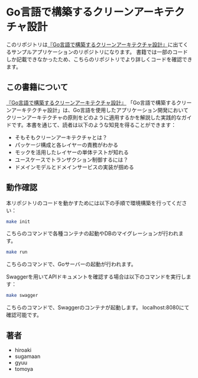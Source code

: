 # Go言語で構築するクリーンアーキテクチャ設計

このリポジトリは[『Go言語で構築するクリーンアーキテクチャ設計』](
https://techbookfest.org/product/9a3U54LBdKDE30ewPS6Ugn)に出てくるサンプルアプリケーションのリポジトリになります。
書籍では一部のコードしか記載できなかったため、こちらのリポジトリでより詳しくコードを確認できます。

## この書籍について
[『Go言語で構築するクリーンアーキテクチャ設計』](
https://techbookfest.org/product/9a3U54LBdKDE30ewPS6Ugn)
「Go言語で構築するクリーンアーキテクチャ設計」は、Go言語を使用したアプリケーション開発においてクリーンアーキテクチャの原則をどのように適用するかを解説した実践的なガイドです。本書を通じて、読者は以下のような知見を得ることができます：

 - そもそもクリーンアーキテクチャとは？
 - パッケージ構成と各レイヤーの責務がわかる
 - モックを活用したレイヤーの単体テストが知れる
 - ユースケースでトランザクション制御するには？
 - ドメインモデルとドメインサービスの実装が掴める

## 動作確認

本リポジトリのコードを動かすためには以下の手順で環境構築を行ってください：

```bash
make init
```
こちらのコマンドで各種コンテナの起動やDBのマイグレーションが行われます。

```bash
make run
```
こちらのコマンドで、Goサーバーの起動が行われます。


Swaggerを用いてAPIドキュメントを確認する場合は以下のコマンドを実行します：
```bash
make swagger
```
こちらのコマンドで、Swaggerのコンテナが起動します。
localhost:8080にて確認可能です。

## 著者
- hiroaki
- sugamaan
- gyuu
- tomoya